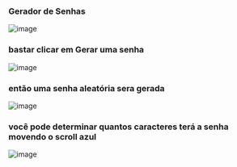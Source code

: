 ### Gerador de Senhas
![image](https://user-images.githubusercontent.com/81381897/175778139-6e88274b-3642-48d0-a21b-bd9c2734a934.png)

### bastar clicar em Gerar uma senha
![image](https://user-images.githubusercontent.com/81381897/175778170-1eb4c461-f85e-4c60-801f-148014c6b854.png)

### então uma senha aleatória sera gerada
![image](https://user-images.githubusercontent.com/81381897/175778183-7fd22e7f-61b3-4bc7-8269-dc253c8b47a5.png)

### você pode determinar quantos caracteres terá a senha movendo o scroll azul
![image](https://user-images.githubusercontent.com/81381897/175778196-90035fe1-b000-4b53-a718-32a0a41b71e4.png)
